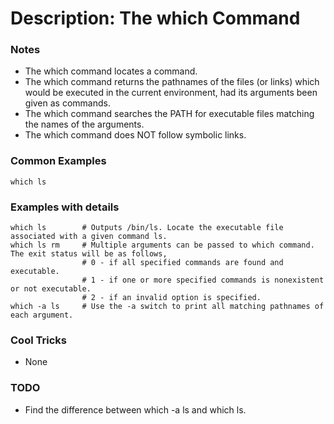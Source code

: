 # Description: The which Command

### Notes
* The which command locates a command.
* The which command returns the pathnames of the files (or links) which would be executed in the current environment,
    had its arguments been given as commands.
* The which command searches the PATH for executable files matching the names of the arguments.
* The which command does NOT follow symbolic links.

### Common Examples
```shell
which ls
```

### Examples with details
```shell
which ls        # Outputs /bin/ls. Locate the executable file associated with a given command ls.
which ls rm     # Multiple arguments can be passed to which command. The exit status will be as follows,
                # 0 - if all specified commands are found and executable.
                # 1 - if one or more specified commands is nonexistent or not executable.
                # 2 - if an invalid option is specified.
which -a ls     # Use the -a switch to print all matching pathnames of each argument.
```

### Cool Tricks
* None

### TODO
* Find the difference between which -a ls and which ls.
